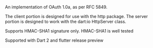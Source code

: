 An implementation of OAuth 1.0a, as per RFC 5849. 

The client portion is designed for use with the http 
package. The server portion is designed to work with the dart:io
HttpServer class. 

Supports HMAC-SHA1 signature only. HMAC-SHA1 is well tested

Supported with Dart 2 and flutter release preview
